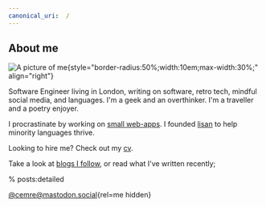 ```yaml
---
canonical_uri:  /
---
```


## About me

![A picture of me](https://github.com/user-attachments/assets/0fb88aa1-d328-4b9b-97ce-0217a0146e8e){style="border-radius:50%;width:10em;max-width:30%;" align="right"}

Software Engineer living in London, writing on software, retro tech, mindful social media, and languages. I'm a geek and an overthinker. I'm a traveller and a poetry enjoyer.

I procrastinate by working on [small web-apps](https://www.dutl.uk/). I founded [lisan](http://lisan.dutl.uk) to help minority languages thrive.

Looking to hire me? Check out my [cv](/cv).

Take a look at [blogs I follow](https://github.com/cemreefe/favourite-blogs), or read what I've written recently;

% posts:detailed

[@cemre@mastodon.social](https://mastodon.social/@cemre){rel=me hidden}
